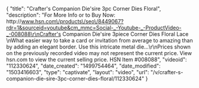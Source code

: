 {
    "title": "Crafter's Companion Die'sire 3pc Corner Dies  Floral",
    "description": "For More Info or to Buy Now: http:\/\/www.hsn.com\/products\/seo\/8449067?rdr=1&sourceid=youtube&cm_mmc=Social-_-Youtube-_-ProductVideo-_-008088\r\nCrafter's Companion Die'sire 3piece Corner Dies  Floral Lace \nWhat easier way to take a card or invitation from average to amazing than by adding an elegant border. Use this intricate metal die...\r\nPrices shown on the previously recorded video may not represent the current price.  View hsn.com to view the current selling price. HSN Item #008088",
    "videoid": "112330624",
    "date_created": "1499754464",
    "date_modified": "1503416603",
    "type": "captivate",
    "layout": "video",
    "url": "\/v\/crafter-s-companion-die-sire-3pc-corner-dies-floral\/112330624"
}